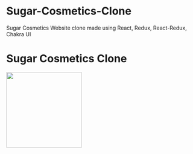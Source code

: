 # Sugar-Cosmetics-Clone
Sugar Cosmetics Website clone made using React, Redux, React-Redux, Chakra UI

<h1>Sugar Cosmetics Clone </h1> 

<img width = "200px" src="https://cdn.sanity.io/images/gxmub2ol/production/98a9ebae1456c75c727d5fab8c934dae908a144c-1493x380.png" /> 
